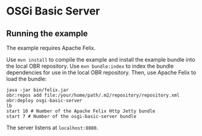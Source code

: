 # OSGi Basic Server

## Running the example

The example requires Apache Felix.

Use `mvn install` to compile the example and install the example bundle into the local OBR repository.
Use `mvn bundle:index` to index the bundle dependencies for use in the local OBR repository.
Then, use Apache Felix to load the bundle:

```
java -jar bin/felix.jar
obr:repos add file:/your/home/path/.m2/repository/repository.xml
obr:deploy osgi-basic-server
lb
start 10 # Number of the Apache Felix Http Jetty bundle
start 7 # Number of the osgi-basic-server bundle
```

The server listens at `localhost:8080`.
